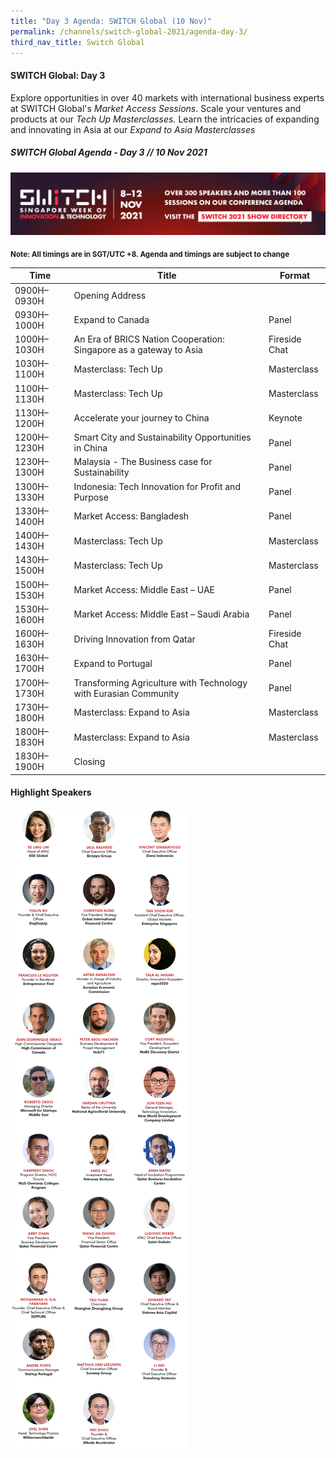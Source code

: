 ```yaml
---
title: "Day 3 Agenda: SWITCH Global (10 Nov)"
permalink: /channels/switch-global-2021/agenda-day-3/
third_nav_title: Switch Global
---
```

#### SWITCH Global: Day 3
Explore opportunities in over 40 markets with international business experts at SWITCH Global's *Market Access Sessions*. Scale your ventures and products at our *Tech Up Masterclasses.* Learn the intricacies of expanding and innovating in Asia at our *Expand to Asia Masterclasses*


##### SWITCH Global Agenda - Day 3 // 10 Nov 2021

[![SWITCH 2021 Show Directory](/images/platform_banner_switch_2021_show_directory_var_2.png)](https://directory.switchsg.org)

<sub>**Note: All timings are in SGT/UTC +8. Agenda and timings are subject to change**</sub>

| Time | Title | Format |
| -------- | -------- | -------- |
| 0900H–0930H     | Opening Address   |      |
| 0930H–1000H     | Expand to Canada     | Panel     |
| 1000H–1030H     | An Era of BRICS Nation Cooperation: Singapore as a gateway to Asia     | Fireside Chat     |
| 1030H–1100H     | Masterclass: Tech Up    | Masterclass    |
| 1100H–1130H     | Masterclass: Tech Up     | Masterclass   |
| 1130H–1200H     | Accelerate your journey to China       | Keynote    |
| 1200H–1230H     | Smart City and Sustainability Opportunities in China    | Panel     |
| 1230H–1300H     | Malaysia - The Business case for Sustainability     | Panel     |
| 1300H–1330H     | Indonesia: Tech Innovation for Profit and Purpose    | Panel     |
| 1330H–1400H     | Market Access: Bangladesh   | Panel    |
| 1400H–1430H     | Masterclass: Tech Up   | Masterclass     |
| 1430H–1500H     | Masterclass: Tech Up   | Masterclass     |
| 1500H–1530H     | Market Access: Middle East – UAE   | Panel     |
| 1530H–1600H     | Market Access: Middle East – Saudi Arabia   | Panel     |
| 1600H–1630H     | Driving Innovation from Qatar   | Fireside Chat     |
| 1630H–1700H     | Expand to Portugal   | Panel     |
| 1700H–1730H     | Transforming Agriculture with Technology with Eurasian Community   | Panel     |
| 1730H–1800H     | Masterclass: Expand to Asia   | Masterclass     |
| 1800H–1830H     | Masterclass: Expand to Asia   | Masterclass     |
| 1830H–1900H     | Closing   |      |

#### Highlight Speakers

![SWITCH Global Speakers](/images/switch_2021_speakers_global_day3_highlights_v1.png)